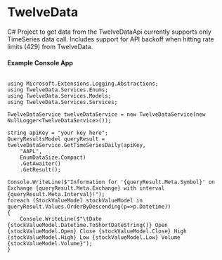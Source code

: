 # TwelveData
C# Project to get data from the TwelveDataApi currently supports only TimeSeries data call. 
Includes support for API backoff when hitting rate limits (429) from TwelveData. 

#### Example Console App
```

using Microsoft.Extensions.Logging.Abstractions;
using TwelveData.Services.Enums;
using TwelveData.Services.Models;
using TwelveData.Services.Services;

TwelveDataService twelveDataService = new TwelveDataService(new NullLogger<TwelveDataService>());

string apiKey = "your key here";
QueryResultsModel queryResult = twelveDataService.GetTimeSeriesDaily(apiKey,
    "AAPL",
    EnumDataSize.Compact)
    .GetAwaiter()
    .GetResult();

Console.WriteLine($"Information for '{queryResult.Meta.Symbol}' on Exchange {queryResult.Meta.Exchange} with interval {queryResult.Meta.Interval}!");
foreach (StockValueModel stockValueModel in queryResult.Values.OrderByDescending(p=>p.Datetime))
{
    Console.WriteLine($"\tDate {stockValueModel.Datetime.ToShortDateString()} Open {stockValueModel.Open} Close {stockValueModel.Close} High {stockValueModel.High} Low {stockValueModel.Low} Volume {stockValueModel.Volume}");
}

```



